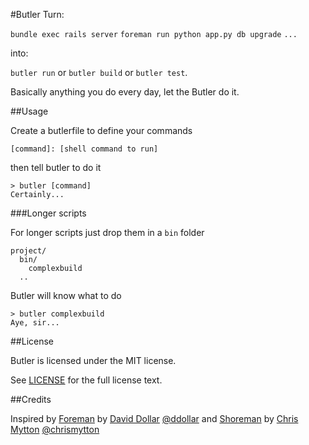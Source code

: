 #Butler
Turn:

`bundle exec rails server`
`foreman run python app.py db upgrade`
`...`

into:

`butler run` or `butler build` or `butler test`.

Basically anything you do every day, let the Butler do it.

##Usage

Create a butlerfile to define your commands

    [command]: [shell command to run]

then tell butler to do it

    > butler [command]
    Certainly...

###Longer scripts

For longer scripts just drop them in a `bin` folder

    project/
      bin/
        complexbuild
      ..

Butler will know what to do

    > butler complexbuild
    Aye, sir...

##License

Butler is licensed under the MIT license.

See [LICENSE] for the full license text.

##Credits

Inspired by
[Foreman] by [David Dollar] [@ddollar]
and
[Shoreman] by [Chris Mytton] [@chrismytton]

[Foreman]: https://github.com/ddollar/foreman
[David Dollar]: https://github.com/ddollar
[@ddollar]: https://twitter.com/ddollar
[Shoreman]: https://github.com/chrismytton/shoreman
[Chris Mytton]: https://github.com/chrismytton
[@chrismytton]: https://twitter.com/chrismytton
[LICENSE]: https://github.com/michaeldfallen/butler/blob/master/LICENSE
